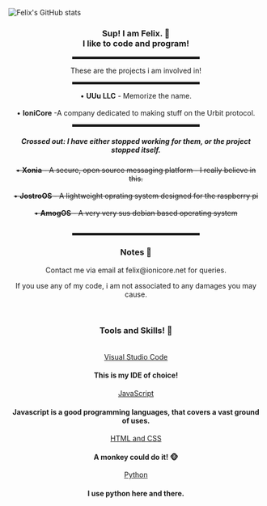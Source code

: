 ![Felix's GitHub stats](https://github-readme-stats.vercel.app/api?username=felixbennett&count_private=true)
<div align="center">
    <h3>Sup! I am Felix. 👋<br>I like to code and program!</h3>
    <hr width="50%" style="height:5px;">
    <p>These are the projects i am involved in!</p>
    <hr width="50%" style="height:5px;">
    <a>• <b>UUu LLC</b> - Memorize the name.<br></a>
    <br>
    <a>• <b>IoniCore</b> -A company dedicated to making stuff on the Urbit protocol.<br></a>
    <hr width="50%" style="height:5px;">
    <h5><strong>Crossed out:</strong> I have either stopped working for them, or the project stopped itself. </h5>
   <del> <a>• <b>Xonia</b> - A secure, open source messaging platform - I really believe in this. <br></a></del>
    <br>
    <del><a>• <b>JostroOS</b> - A lightweight oprating system designed for the raspberry pi<br></a></del>
    <br>
    <del> <a>• <b>AmogOS</b> - A very very sus debian based operating system<br></a></del>
    <br>
    <hr width="50%" style="height:5px;">
    <h3>Notes 📝</h3>
    <a> Contact me via email at felix@ionicore.net for queries. <br></a>
    <p> If you use any of my code, i am not associated to any damages you may cause.</p>
    <br>
    <h3> Tools and Skills! 🔨 </h3> 
      <br>
    <a href="https://code.visualstudio.com/">Visual Studio Code</a>
      <h4> This is my IDE of choice!</h4>
    <a href="https://www.javascript.com/">JavaScript</a>
      <h4> Javascript is a good programming languages, that covers a vast ground of uses. </h4>
    <a href="https://www.w3.org/standards/webdesign/htmlcss">HTML and CSS</a>
       <h4> A monkey could do it! 🐵</h4>
    <a href="https://www.python.org/">Python</a>
       <h4> I use python here and there.</h4>
    <br>
  </div>

